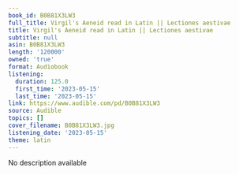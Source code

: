 ```yaml
---
book_id: B0B81X3LW3
full_title: Virgil's Aeneid read in Latin || Lectiones aestivae
title: Virgil's Aeneid read in Latin || Lectiones aestivae
subtitle: null
asin: B0B81X3LW3
length: '120000'
owned: 'true'
format: Audiobook
listening:
  duration: 125.0
  first_time: '2023-05-15'
  last_time: '2023-05-15'
link: https://www.audible.com/pd/B0B81X3LW3
source: Audible
topics: []
cover_filename: B0B81X3LW3.jpg
listening_date: '2023-05-15'
theme: latin
---
```

No description available
























